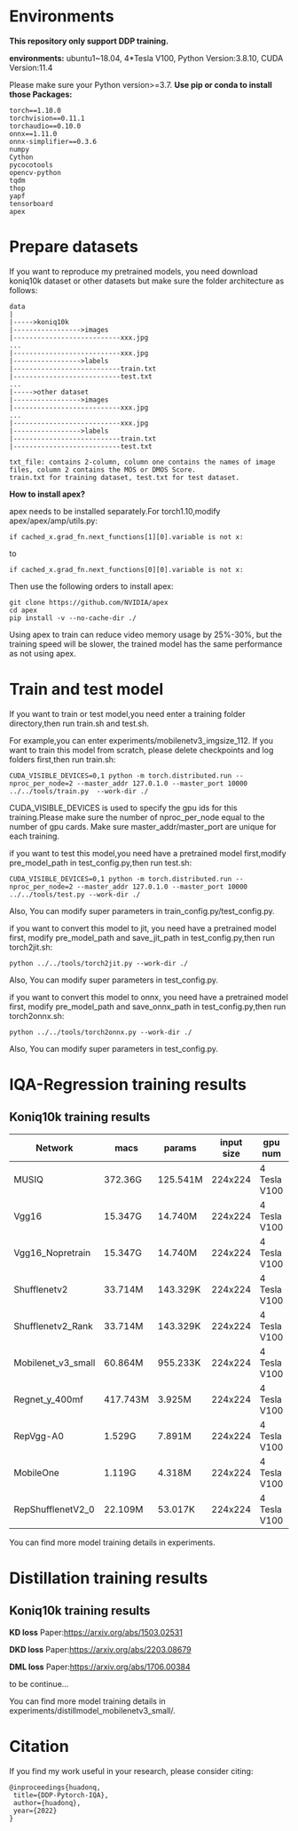 

# Environments

**This repository only support DDP training.**

**environments:**
ubuntu1~18.04, 4*Tesla V100, Python Version:3.8.10, CUDA Version:11.4

Please make sure your Python version>=3.7.
**Use pip or conda to install those Packages:**
```
torch==1.10.0
torchvision==0.11.1
torchaudio==0.10.0
onnx==1.11.0
onnx-simplifier==0.3.6
numpy
Cython
pycocotools
opencv-python
tqdm
thop
yapf
tensorboard
apex
```

# Prepare datasets

If you want to reproduce my pretrained models, you need download koniq10k dataset or other datasets but make sure the folder architecture as follows:
```
data
|
|----->koniq10k
|----------------->images
|---------------------------xxx.jpg
...
|---------------------------xxx.jpg
|----------------->labels
|---------------------------train.txt
|---------------------------test.txt
...
|----->other dataset
|----------------->images
|---------------------------xxx.jpg
...
|---------------------------xxx.jpg
|----------------->labels
|---------------------------train.txt
|---------------------------test.txt

txt_file: contains 2-column, column one contains the names of image files, column 2 contains the MOS or DMOS Score.
train.txt for training dataset, test.txt for test dataset.

```

**How to install apex?**

apex needs to be installed separately.For torch1.10,modify apex/apex/amp/utils.py:
```
if cached_x.grad_fn.next_functions[1][0].variable is not x:
```
to
```
if cached_x.grad_fn.next_functions[0][0].variable is not x:
```

Then use the following orders to install apex:
```
git clone https://github.com/NVIDIA/apex
cd apex
pip install -v --no-cache-dir ./
```
Using apex to train can reduce video memory usage by 25%-30%, but the training speed will be slower, the trained model has the same performance as not using apex.

# Train and test model

If you want to train or test model,you need enter a training folder directory,then run train.sh and test.sh.

For example,you can enter experiments/mobilenetv3_imgsize_112.
If you want to train this model from scratch, please delete checkpoints and log folders first,then run train.sh:
```
CUDA_VISIBLE_DEVICES=0,1 python -m torch.distributed.run --nproc_per_node=2 --master_addr 127.0.1.0 --master_port 10000 ../../tools/train.py  --work-dir ./
```

CUDA_VISIBLE_DEVICES is used to specify the gpu ids for this training.Please make sure the number of nproc_per_node equal to the number of gpu cards.
Make sure master_addr/master_port are unique for each training.

if you want to test this model,you need have a pretrained model first,modify pre_model_path in test_config.py,then run test.sh:
```
CUDA_VISIBLE_DEVICES=0,1 python -m torch.distributed.run --nproc_per_node=2 --master_addr 127.0.1.0 --master_port 10000 ../../tools/test.py --work-dir ./
```
Also, You can modify super parameters in train_config.py/test_config.py.

if you want to convert this model to jit, you need have a pretrained model first, modify pre_model_path and save_jit_path in test_config.py,then run torch2jit.sh:
```
python ../../tools/torch2jit.py --work-dir ./
```
Also, You can modify super parameters in test_config.py.

if you want to convert this model to onnx, you need have a pretrained model first, modify pre_model_path and save_onnx_path in test_config.py,then run torch2onnx.sh:
```
python ../../tools/torch2onnx.py --work-dir ./
```
Also, You can modify super parameters in test_config.py.

# IQA-Regression training results

## Koniq10k training results

| Network              | macs     | params      | input size | gpu num      | batch     | warm up | lr decay  | apex | syncbn | epochs | SROCC  |  PLCC  |
| -------------        | -------- | ----------- | ---------- | ------------ | --------- | ------- | --------  | ---- | ------ | ------ | ------ | ------ |
| MUSIQ                | 372.36G  | 125.541M    | 224x224    |4 Tesla V100  | 128       | 0       | multistep | True | False  | 100    | 86.88  | 86.58  |
| Vgg16                | 15.347G  | 14.740M     | 224x224    |4 Tesla V100  | 128       | 0       | multistep | True | False  | 100    | 87.53  | 89.33  |
| Vgg16_Nopretrain     | 15.347G  | 14.740M     | 224x224    |4 Tesla V100  | 128       | 0       | multistep | True | False  | 100    | 74.56  | 77.34  |
| Shufflenetv2         | 33.714M  | 143.329K    | 224x224    |4 Tesla V100  | 128       | 0       | multistep | True | False  | 100    | 72.37  | 75.48  |
| Shufflenetv2_Rank    | 33.714M  | 143.329K    | 224x224    |4 Tesla V100  | 128       | 0       | multistep | True | False  | 100    | 56.71  | 60.37  |
| Mobilenet_v3_small   | 60.864M  | 955.233K    | 224x224    |4 Tesla V100  | 128       | 0       | multistep | True | False  | 100    | 67.64  | 72.71  |
| Regnet_y_400mf       | 417.743M | 3.925M      | 224x224    |4 Tesla V100  | 128       | 0       | multistep | True | False  | 100    | 70.28  | 72.56  |
| RepVgg-A0            | 1.529G   | 7.891M      | 224x224    |4 Tesla V100  | 128       | 0       | multistep | True | False  | 100    | 75.46  | 79.88  |
| MobileOne            | 1.119G   | 4.318M      | 224x224    |4 Tesla V100  | 128       | 0       | multistep | True | False  | 100    | 38.84  | 39.17  |
| RepShufflenetV2_0    | 22.109M  | 53.017K     | 224x224    |4 Tesla V100  | 128       | 0       | multistep | True | False  | 100    | 60.31  | 64.16  |

You can find more model training details in experiments.


# Distillation training results

## Koniq10k training results

**KD loss**
Paper:https://arxiv.org/abs/1503.02531

**DKD loss**
Paper:https://arxiv.org/abs/2203.08679

**DML loss**
Paper:https://arxiv.org/abs/1706.00384

to be continue...

You can find more model training details in experiments/distillmodel_mobilenetv3_small/.

# Citation

If you find my work useful in your research, please consider citing:
```
@inproceedings{huadonq,
 title={DDP-Pytorch-IQA},
 author={huadonq},
 year={2022}
}
```